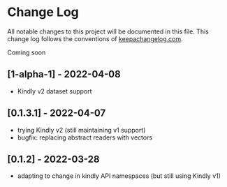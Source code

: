# Change Log
All notable changes to this project will be documented in this file. This change log follows the conventions of [keepachangelog.com](http://keepachangelog.com/).

Coming soon

## [1-alpha-1] - 2022-04-08
- Kindly v2 dataset support

## [0.1.3.1] - 2022-04-07
- trying Kindly v2 (still maintaining v1 support)
- bugfix: replacing abstract readers with vectors

## [0.1.2] - 2022-03-28
- adapting to change in kindly API namespaces (but still using Kindly v1)


